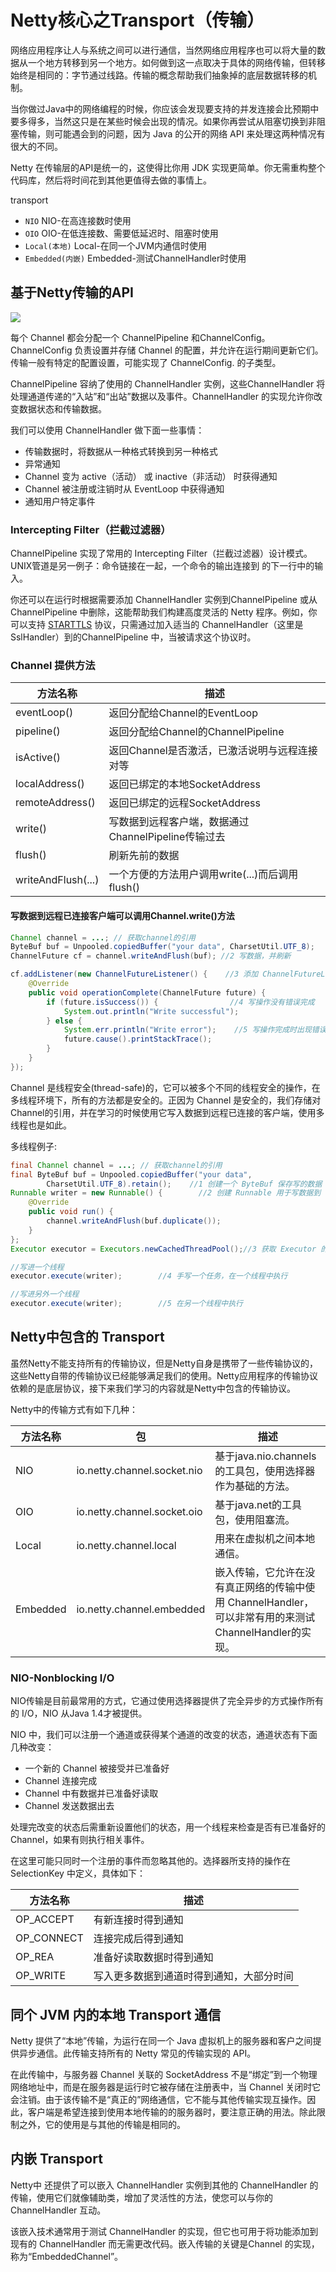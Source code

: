 # Netty核心之Transport（传输）

网络应用程序让人与系统之间可以进行通信，当然网络应用程序也可以将大量的数据从一个地方转移到另一个地方。如何做到这一点取决于具体的网络传输，但转移始终是相同的：字节通过线路。传输的概念帮助我们抽象掉的底层数据转移的机制。

当你做过Java中的网络编程的时候，你应该会发现要支持的并发连接会比预期中要多得多，当然这只是在某些时候会出现的情况。如果你再尝试从阻塞切换到非阻塞传输，则可能遇会到的问题，因为 Java 的公开的网络 API 来处理这两种情况有很大的不同。

Netty 在传输层的API是统一的，这使得比你用 JDK 实现更简单。你无需重构整个代码库，然后将时间花到其他更值得去做的事情上。


transport
- `NIO` NIO-在高连接数时使用
- `OIO` OIO-在低连接数、需要低延迟时、阻塞时使用
- `Local(本地)` Local-在同一个JVM内通信时使用
- `Embedded(内嵌)` Embedded-测试ChannelHandler时使用






## 基于Netty传输的API

![](https://atts.w3cschool.cn/attachments/image/20170808/1502159388173816.jpg)

每个 Channel 都会分配一个 ChannelPipeline 和ChannelConfig。ChannelConfig 负责设置并存储 Channel 的配置，并允许在运行期间更新它们。传输一般有特定的配置设置，可能实现了 ChannelConfig. 的子类型。

ChannelPipeline 容纳了使用的 ChannelHandler 实例，这些ChannelHandler 将处理通道传递的“入站”和“出站”数据以及事件。ChannelHandler 的实现允许你改变数据状态和传输数据。

我们可以使用 ChannelHandler 做下面一些事情：

- 传输数据时，将数据从一种格式转换到另一种格式
- 异常通知
- Channel 变为 active（活动） 或 inactive（非活动） 时获得通知
- Channel 被注册或注销时从 EventLoop 中获得通知
- 通知用户特定事件

### Intercepting Filter（拦截过滤器）

ChannelPipeline 实现了常用的 Intercepting Filter（拦截过滤器）设计模式。UNIX管道是另一例子：命令链接在一起，一个命令的输出连接到 的下一行中的输入。

你还可以在运行时根据需要添加 ChannelHandler 实例到ChannelPipeline 或从 ChannelPipeline 中删除，这能帮助我们构建高度灵活的 Netty 程序。例如，你可以支持 [STARTTLS](http://en.wikipedia.org/wiki/STARTTLS) 协议，只需通过加入适当的 ChannelHandler（这里是 SslHandler）到的ChannelPipeline 中，当被请求这个协议时。

### Channel 提供方法

方法名称|描述
-|-
eventLoop()|返回分配给Channel的EventLoop
pipeline()|返回分配给Channel的ChannelPipeline
isActive()|返回Channel是否激活，已激活说明与远程连接对等
localAddress()|返回已绑定的本地SocketAddress
remoteAddress()|返回已绑定的远程SocketAddress
write()|写数据到远程客户端，数据通过ChannelPipeline传输过去
flush()|刷新先前的数据
writeAndFlush(...)|一个方便的方法用户调用write(...)而后调用flush()

#### 写数据到远程已连接客户端可以调用Channel.write()方法

```java
Channel channel = ...; // 获取channel的引用
ByteBuf buf = Unpooled.copiedBuffer("your data", CharsetUtil.UTF_8);            //1 创建 ByteBuf 保存写的数据
ChannelFuture cf = channel.writeAndFlush(buf); //2 写数据，并刷新

cf.addListener(new ChannelFutureListener() {    //3 添加 ChannelFutureListener 即可写操作完成后收到通知
    @Override
    public void operationComplete(ChannelFuture future) {
        if (future.isSuccess()) {                //4 写操作没有错误完成
            System.out.println("Write successful");
        } else {
            System.err.println("Write error");    //5 写操作完成时出现错误
            future.cause().printStackTrace();
        }
    }
});
```

Channel 是线程安全(thread-safe)的，它可以被多个不同的线程安全的操作，在多线程环境下，所有的方法都是安全的。正因为 Channel 是安全的，我们存储对Channel的引用，并在学习的时候使用它写入数据到远程已连接的客户端，使用多线程也是如此。

多线程例子:

```java
final Channel channel = ...; // 获取channel的引用
final ByteBuf buf = Unpooled.copiedBuffer("your data",
        CharsetUtil.UTF_8).retain();    //1 创建一个 ByteBuf 保存写的数据
Runnable writer = new Runnable() {        //2 创建 Runnable 用于写数据到 channel
    @Override
    public void run() {
        channel.writeAndFlush(buf.duplicate());
    }
};
Executor executor = Executors.newCachedThreadPool();//3 获取 Executor 的引用使用线程来执行任务

//写进一个线程
executor.execute(writer);        //4 手写一个任务，在一个线程中执行

//写进另外一个线程
executor.execute(writer);        //5 在另一个线程中执行


```

## Netty中包含的 Transport

虽然Netty不能支持所有的传输协议，但是Netty自身是携带了一些传输协议的，这些Netty自带的传输协议已经能够满足我们的使用。Netty应用程序的传输协议依赖的是底层协议，接下来我们学习的内容就是Netty中包含的传输协议。

Netty中的传输方式有如下几种：

方法名称|包|描述
-|-|-
NIO|io.netty.channel.socket.nio|基于java.nio.channels的工具包，使用选择器作为基础的方法。
OIO|io.netty.channel.socket.oio|基于java.net的工具包，使用阻塞流。
Local|io.netty.channel.local|用来在虚拟机之间本地通信。
Embedded|io.netty.channel.embedded|嵌入传输，它允许在没有真正网络的传输中使用 ChannelHandler，可以非常有用的来测试ChannelHandler的实现。

### NIO-Nonblocking I/O
NIO传输是目前最常用的方式，它通过使用选择器提供了完全异步的方式操作所有的 I/O，NIO 从Java 1.4才被提供。

NIO 中，我们可以注册一个通道或获得某个通道的改变的状态，通道状态有下面几种改变：

- 一个新的 Channel 被接受并已准备好
- Channel 连接完成
- Channel 中有数据并已准备好读取
- Channel 发送数据出去

处理完改变的状态后需重新设置他们的状态，用一个线程来检查是否有已准备好的 Channel，如果有则执行相关事件。

在这里可能只同时一个注册的事件而忽略其他的。选择器所支持的操作在 SelectionKey 中定义，具体如下：

方法名称|描述
-|-
OP_ACCEPT|有新连接时得到通知
OP_CONNECT|连接完成后得到通知
OP_REA|准备好读取数据时得到通知
OP_WRITE|写入更多数据到通道时得到通知，大部分时间

## 同个 JVM 内的本地 Transport 通信
Netty 提供了“本地”传输，为运行在同一个 Java 虚拟机上的服务器和客户之间提供异步通信。此传输支持所有的 Netty 常见的传输实现的 API。

在此传输中，与服务器 Channel 关联的 SocketAddress 不是“绑定”到一个物理网络地址中，而是在服务器是运行时它被存储在注册表中，当 Channel 关闭时它会注销。由于该传输不是“真正的”网络通信，它不能与其他传输实现互操作。因此，客户端是希望连接到使用本地传输的的服务器时，要注意正确的用法。除此限制之外，它的使用是与其他的传输是相同的。

## 内嵌 Transport
Netty中 还提供了可以嵌入 ChannelHandler 实例到其他的 ChannelHandler 的传输，使用它们就像辅助类，增加了灵活性的方法，使您可以与你的 ChannelHandler 互动。

该嵌入技术通常用于测试 ChannelHandler 的实现，但它也可用于将功能添加到现有的 ChannelHandler 而无需更改代码。嵌入传输的关键是Channel 的实现，称为“EmbeddedChannel”。
